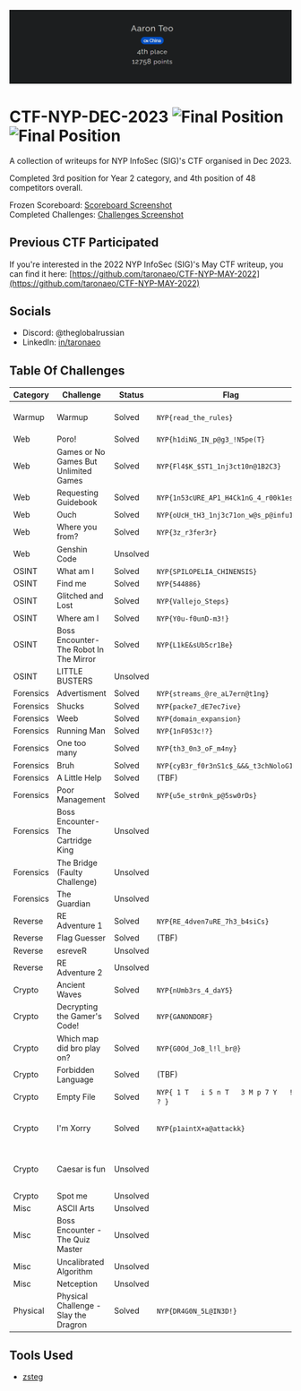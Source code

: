 ![CTF Profile](.files/.jumbotron.png "CTF Profile")

# CTF-NYP-DEC-2023 ![Final Position](https://img.shields.io/badge/Finished_4th_Place_Overall-12758_Points-brightgreen?style=for-the-badge) ![Final Position](<https://img.shields.io/badge/Finished_3rd_Place_(Year_2_Category)-brightgreen?style=for-the-badge>)

A collection of writeups for NYP InfoSec (SIG)'s CTF organised in Dec 2023.

Completed 3rd position for Year 2 category, and 4th position of 48 competitors overall.

Frozen Scoreboard: [Scoreboard Screenshot](.files/.scoreboard.png) <br />
Completed Challenges: [Challenges Screenshot](.files/.challenges.png)

## Previous CTF Participated

If you're interested in the 2022 NYP InfoSec (SIG)'s May CTF writeup, you can find it here:
[https://github.com/taronaeo/CTF-NYP-MAY-2022](https://github.com/taronaeo/CTF-NYP-MAY-2022)

## Socials

- Discord: @theglobalrussian
- LinkedIn: [in/taronaeo](https://linkedin.com/in/taronaeo)

## Table Of Challenges

| Category  | Challenge                              | Status   | Flag                                       | Writeup                                                                                                              | Files                                                                                                                                       |
| --------- | -------------------------------------- | -------- | ------------------------------------------ | -------------------------------------------------------------------------------------------------------------------- | ------------------------------------------------------------------------------------------------------------------------------------------- |
| Warmup    | Warmup                                 | Solved   | `NYP{read_the_rules}`                      | (No Writeup Required)                                                                                                |                                                                                                                                             |
| Web       | Poro!                                  | Solved   | `NYP{h1diNG_IN_p@g3_!N5pe(T}`              | (WIP)                                                                                                                |                                                                                                                                             |
| Web       | Games or No Games But Unlimited Games  | Solved   | `NYP{Fl4$K_$ST1_1nj3ct10n@1B2C3}`          | [(Here)](./web/gamesnogamesbutunlimitedgames.md)                                                                     |                                                                                                                                             |
| Web       | Requesting Guidebook                   | Solved   | `NYP{1n53cURE_AP1_H4Ck1nG_4_r00k1es}`      | [(Here)](./web/requestingguidebook.md)                                                                               |                                                                                                                                             |
| Web       | Ouch                                   | Solved   | `NYP{oUcH_tH3_1nj3c71on_w@s_p@infu1}`      | [(Here)](./web/ouch.md)                                                                                              |                                                                                                                                             |
| Web       | Where you from?                        | Solved   | `NYP{3z_r3fer3r}`                          | [(Here)](./web/whereyoufrom.md)                                                                                      |                                                                                                                                             |
| Web       | Genshin Code                           | Unsolved |                                            |                                                                                                                      |                                                                                                                                             |
| OSINT     | What am I                              | Solved   | `NYP{SPILOPELIA_CHINENSIS}`                | [(Here)](./osint/whatami.md)                                                                                         | [(image.jpeg)](.files/osint_what_am_i.jpeg)                                                                                                 |
| OSINT     | Find me                                | Solved   | `NYP{544886}`                              | [(Here)](./osint/findme.md)                                                                                          | [(image.jpg)](.files/osint_find_me.jpg)                                                                                                     |
| OSINT     | Glitched and Lost                      | Solved   | `NYP{Vallejo_Steps}`                       | (Link to Joshua)                                                                                                     | [(glitched.png)](.files/osint_glitched_and_lost.png)                                                                                        |
| OSINT     | Where am I                             | Solved   | `NYP{Y0u-f0unD-m3!}`                       | [(Here)](./osint/whereami.md)                                                                                        |                                                                                                                                             |
| OSINT     | Boss Encounter-The Robot In The Mirror | Solved   | `NYP{L1kE&sUb5cr1Be}`                      | [(Here)](./osint/robotinthemirror.md)                                                                                |                                                                                                                                             |
| OSINT     | LITTLE BUSTERS                         | Unsolved |                                            |                                                                                                                      |                                                                                                                                             |
| Forensics | Advertisment                           | Solved   | `NYP{streams_@re_aL7ern@t1ng}`             | [(Here)](./forensics/advertisement.md)                                                                               | [(flag.wim)](.files/forensics_advertisement.wim)                                                                                            |
| Forensics | Shucks                                 | Solved   | `NYP{packe7_dE7ec7ive}`                    | [(Here)](./forensics/shucks.md)                                                                                      | [(shucks.pcapng)](.files/forensics_shucks.pcapng)                                                                                           |
| Forensics | Weeb                                   | Solved   | `NYP{domain_expansion}`                    | [(Here)](./forensics/weeb.md)                                                                                        | [(bruh_moment.png)](.files/forensics_weeb.png)                                                                                              |
| Forensics | Running Man                            | Solved   | `NYP{1nF053c!?}`                           | (WIP)                                                                                                                | [(running-man.png)](.files/forensics_running_man.png)                                                                                       |
| Forensics | One too many                           | Solved   | `NYP{th3_0n3_oF_m4ny}`                     | (WIP)                                                                                                                | [(challenge.zip)](.files/forensics_running_man.png)                                                                                         |
| Forensics | Bruh                                   | Solved   | `NYP{cyB3r_f0r3nS1c$_&&&_t3chNoloG1es}`    | (WIP)                                                                                                                | [(something_is_wrong.webp)](.files/forensics_one_too_many.zip)                                                                              |
| Forensics | A Little Help                          | Solved   | (TBF)                                      | (WIP)                                                                                                                | [(johns_drive.zip)](.files/forensics_a_little_help.zip)                                                                                     |
| Forensics | Poor Management                        | Solved   | `NYP{u5e_str0nk_p@5sw0rDs}`                | (WIP)                                                                                                                | _(File too big)_                                                                                                                            |
| Forensics | Boss Encounter-The Cartridge King      | Unsolved |                                            |                                                                                                                      | [(Quest_For_The_Flag.png)](.files/forensics_boss_encounter_the_cartridge_king.png)                                                          |
| Forensics | The Bridge (Faulty Challenge)          | Unsolved |                                            |                                                                                                                      | [(bridge.png)](.files/forensics_the_bridge.png)                                                                                             |
| Forensics | The Guardian                           | Unsolved |                                            |                                                                                                                      | [(history.pcapng)](.files/forensics_the_guardian.pcapng)                                                                                    |
| Reverse   | RE Adventure 1                         | Solved   | `NYP{RE_4dven7uRE_7h3_b4siCs}`             | (WIP)                                                                                                                | [(chall)](.files/reverse_re_adventure_1)                                                                                                    |
| Reverse   | Flag Guesser                           | Solved   | (TBF)                                      | (WIP)                                                                                                                | [(flag_guesser)](.files/reverse_flag_guesser)                                                                                               |
| Reverse   | esreveR                                | Unsolved |                                            |                                                                                                                      | [(ouroboros.bin)](.files/reverse_esrever.bin) [(output.txt)](.files/reverse_esrever.txt)                                                    |
| Reverse   | RE Adventure 2                         | Unsolved |                                            |                                                                                                                      | [(chall)](.files/reverse_re_adventure_2)                                                                                                    |
| Crypto    | Ancient Waves                          | Solved   | `NYP{nUmb3rs_4_daY5}`                      | (WIP)                                                                                                                | [(Ancient_Waves.jpg)](.files/crypto_ancient_waves.jpg)                                                                                      |
| Crypto    | Decrypting the Gamer's Code!           | Solved   | `NYP{GANONDORF}`                           | (WIP)                                                                                                                | [(my-favourite-game-franchise.7z)](.files/crypto_decrypting_the_gamers_code.7z) [(clues.png)](.files/crypto_decrypting_the_gamers_code.png) |
| Crypto    | Which map did bro play on?             | Solved   | `NYP{G0Od_JoB_l!l_br@}`                    | (WIP)                                                                                                                | [(which_map_did_bro_play_on.py)](.files/crypto_which_map_did_bro_play_on.py)                                                                |
| Crypto    | Forbidden Language                     | Solved   | (TBF)                                      | (WIP)                                                                                                                | [(code.txt)](.files/crypto_forbidden_language.txt)                                                                                          |
| Crypto    | Empty File                             | Solved   | `NYP{ 1 T   i 5 n T   3 M p 7 Y   ! ! ? }` | (WIP)                                                                                                                | [(flag.txt)](.files/crypto_empty_file.txt)                                                                                                  |
| Crypto    | I'm Xorry                              | Solved   | `NYP{p1aintX+a@attackk}`                   | [(Lim Xuan Kai's Writeup)](https://github.com/limxuankai/CTF/blob/main/NYPInfosecDecCTF2023/Crypto/Im_Xorry.md)      | [(xorry.py)](.files/crypto_im_xorry.py)                                                                                                     |
| Crypto    | Caesar is fun                          | Unsolved |                                            | [(Lim Xuan Kai's Writeup)](https://github.com/limxuankai/CTF/blob/main/NYPInfosecDecCTF2023/Crypto/Ceaser_Is_Fun.md) | [(chall.py)](.files/crypto_caesar_is_fun.py) [(encrypted.txt)](.files/crypto_caesar_is_fun.txt)                                             |
| Crypto    | Spot me                                | Unsolved |                                            |                                                                                                                      | [(text.txt)](.files/crypto_spot_me.txt)                                                                                                     |
| Misc      | ASCII Arts                             | Unsolved |                                            |                                                                                                                      | [(scuffedascii.txt)](.files/misc_ascii_arts.txt)                                                                                            |
| Misc      | Boss Encounter - The Quiz Master       | Unsolved |                                            |                                                                                                                      |                                                                                                                                             |
| Misc      | Uncalibrated Algorithm                 | Unsolved |                                            |                                                                                                                      | [(Uncalibrated_algorithm.py)](.files/misc_uncalibrated_algorithm.py)                                                                        |
| Misc      | Netception                             | Unsolved |                                            |                                                                                                                      | [(ctf_challenge.pka)](.files/misc_netception.pka)                                                                                           |
| Physical  | Physical Challenge - Slay the Dragron  | Solved   | `NYP{DR4G0N_5L@IN3D!}`                     | (WIP)                                                                                                                |                                                                                                                                             |

## Tools Used

- [zsteg](https://github.com/zed-0xff/zsteg)
